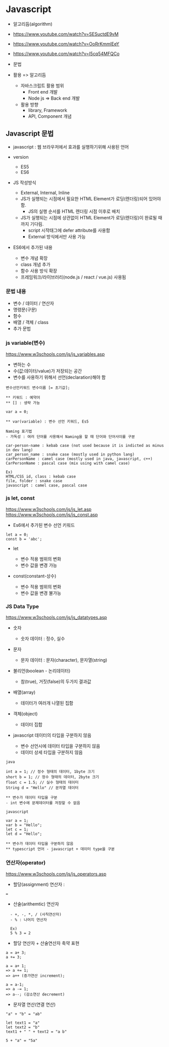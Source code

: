 # Javascript

- 알고리듬(algorithm)

- https://www.youtube.com/watch?v=SESuctdE9vM
- https://www.youtube.com/watch?v=OoRrKmmlEeY
- https://www.youtube.com/watch?v=I5cq54MFQCo

- 문법
- 활용 => 알고리듬
  - 자바스크립트 활용 범위
    - Front end 개발
    - Node js => Back end 개발
  - 활용 방향
    - library, Framework
    - API, Component 개념

## Javascript 문법

- javascript : 웹 브라우저에서 효과를 실행하기위해 사용된 언어
- version
  - ES5
  - ES6

- JS 작성방식
  - External, Internal, Inline
  - JS가 실행되는 시점에서 필요한 HTML Element가 로딩(렌더링)되어 있어야 함.
    - JS의 실행 순서를 HTML 렌더링 시점 이후로 배치
  - JS가 실행되는 시점에 상관없이 HTML Element가 로딩(렌더링)이 완료될 때 까지 기다림.
    - script 시작태그에 defer attribute를 사용함
    - External 방식에서만 사용 가능

- ES6에서 추가된 내용
  - 변수 개념 확장
  - class 개념 추가
  - 함수 사용 방식 확장
  - 프레임워크/라이브러리(node.js / react / vue.js) 사용됨

### 문법 내용

- 변수 / 데이터 / 연산자 
- 명령문(구문)
- 함수
- 배열 / 객체 / class
- 추가 문법

### js variable(변수)
https://www.w3schools.com/js/js_variables.asp

- 변하는 수 
- 수(값:데이터/value)가 저장되는 공간 
- 변수를 사용하기 위해서 선언(declaration)해야 함
```
변수선언키워드 변수이름 [= 초기값];

** 키워드 : 예약어
** [] : 생략 가능

var a = 0;

** var(variable) : 변수 선언 키워드, Es5
```

```
Naming 표기법
- 가독성 : 여러 단어를 사용해서 Naming을 할 때 단어와 단어사이를 구분

car-person-name : kebab case (not used because it is indicted as minus in dev lang)
car_person_name : snake case (mostly used in python lang)
carPersonName : camel case (mostly used in java, javascript, c++)
CarPersonName : pascal case (mix using with camel case)

Ex)
HTML/CSS id, class : kebab case
file, folder : snake case
javascript : camel case, pascal case
```

### js let, const
https://www.w3schools.com/js/js_let.asp
https://www.w3schools.com/js/js_const.asp

- Es6에서 추가된 변수 선언 키워드

```
let a = 0;
const b = 'abc';
```

- let
  - 변수 적용 범위의 변화
  - 변수 값을 변경 가능

- const(constant-상수)
  - 변수 적용 범위의 변화
  - 변수 값을 변경 불가능

### JS Data Type
https://www.w3schools.com/js/js_datatypes.asp


- 숫자
  - 숫자 데이터 : 정수, 실수 

- 문자
  - 문자 데이터 : 문자(character), 문자열(string)

- 불리언(boolean - 논리데이터)
  - 참(true), 거짓(false)의 두가지 결과값

- 배열(array)
  - 데이터가 여러개 나열된 집함

- 객체(object)
  - 데이터 집합

- javascript 데이터의 타입을 구분하지 않음
  - 변수 선언시에 데이터 타입을 구분하지 않음
  - 데이터 상세 타입을 구분하지 않음

```
java

int a = 1; // 정수 형태의 데이터, 1byte 크기
short b = 1; // 정수 형태의 데이터, 2byte 크기
float c = 1.5; // 실수 형태의 데이터
String d = "Hello" // 문자열 데이터

** 변수가 데이터 타입을 구분
- int 변수에 문제데이터를 저장할 수 없음

javascript

var a = 1;
var b = "Hello";
let c = 1;
let d = "Hello";

** 변수가 데이터 타입을 구분하지 않음
** typescript 언어 - javascript + 데이터 type을 구분
```

### 연산자(operator)
https://www.w3schools.com/js/js_operators.asp

- 할당(assignment) 연산자 : 
```
=
```

- 산술(arithemtic) 연산자 
```
  - +, -, *, / (사칙연산자)
  - % : 나머지 연산자

  Ex) 
  5 % 3 = 2
```

- 할당 연산자 + 산술연산자 축약 표현
```
a = a+ 3;
a += 3;

a = a+ 1;
=> a += 1;
=> a++ (증가연산 increment);

a = a-1;
=> a -= 1;
=> a--; (감소연산 decrement)
```

- 문자열 연산(연결 연산)
```
"a" + "b" = "ab"

let text1 = "a"
let text2 = "b"
text1 + " " + text2 = "a b"

5 + "a" = "5a"
```
